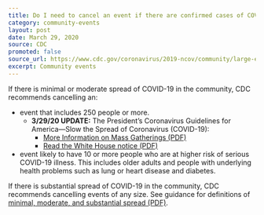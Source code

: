 ```yaml
---
title: Do I need to cancel an event if there are confirmed cases of COVID-19 in the community?
category: community-events
layout: post
date: March 29, 2020
source: CDC
promoted: false
source_url: https://www.cdc.gov/coronavirus/2019-ncov/community/large-events/event-planners-and-attendees-faq.html
excerpt: Community events
---
```


If there is minimal or moderate spread of COVID-19 in the community, CDC recommends cancelling an:

- event that includes 250 people or more.
  - **3/29/20 UPDATE:** The President’s Coronavirus Guidelines for America—Slow the Spread of Coronavirus (COVID-19):
    - [More Information on Mass Gatherings (PDF)](https://www.cdc.gov/coronavirus/2019-ncov/community/large-events/mass-gatherings-ready-for-covid-19.html)
    - [Read the White House notice (PDF)](https://www.whitehouse.gov/wp-content/uploads/2020/03/03.16.20_coronavirus-guidance_8.5x11_315PM.pdf)
- event likely to have 10 or more people who are at higher risk of serious COVID-19 illness. This includes older adults and people with underlying health problems such as lung or heart disease and diabetes.

If there is substantial spread of COVID-19 in the community, CDC recommends cancelling events of any size. See guidance for definitions of [minimal, moderate, and substantial spread (PDF)](https://www.cdc.gov/coronavirus/2019-ncov/downloads/community-mitigation-strategy.pdf).